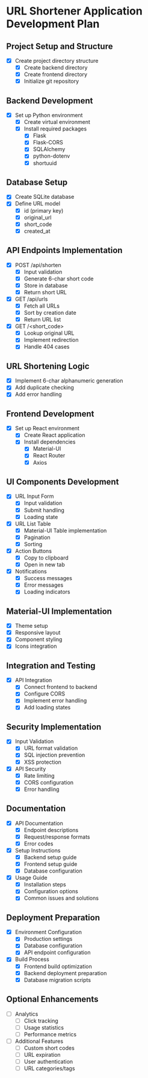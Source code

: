 # URL Shortener Application Development Plan

## Project Setup and Structure
- [x] Create project directory structure
  - [x] Create backend directory
  - [x] Create frontend directory
  - [x] Initialize git repository

## Backend Development
- [x] Set up Python environment
  - [x] Create virtual environment
  - [x] Install required packages
    - [x] Flask
    - [x] Flask-CORS
    - [x] SQLAlchemy
    - [x] python-dotenv
    - [x] shortuuid

## Database Setup
- [x] Create SQLite database
- [x] Define URL model
  - [x] id (primary key)
  - [x] original_url
  - [x] short_code
  - [x] created_at

## API Endpoints Implementation
- [x] POST /api/shorten
  - [x] Input validation
  - [x] Generate 6-char short code
  - [x] Store in database
  - [x] Return short URL
- [x] GET /api/urls
  - [x] Fetch all URLs
  - [x] Sort by creation date
  - [x] Return URL list
- [x] GET /<short_code>
  - [x] Lookup original URL
  - [x] Implement redirection
  - [x] Handle 404 cases

## URL Shortening Logic
- [x] Implement 6-char alphanumeric generation
- [x] Add duplicate checking
- [x] Add error handling

## Frontend Development
- [x] Set up React environment
  - [x] Create React application
  - [x] Install dependencies
    - [x] Material-UI
    - [x] React Router
    - [x] Axios

## UI Components Development
- [x] URL Input Form
  - [x] Input validation
  - [x] Submit handling
  - [x] Loading state
- [x] URL List Table
  - [x] Material-UI Table implementation
  - [x] Pagination
  - [x] Sorting
- [x] Action Buttons
  - [x] Copy to clipboard
  - [x] Open in new tab
- [x] Notifications
  - [x] Success messages
  - [x] Error messages
  - [x] Loading indicators

## Material-UI Implementation
- [x] Theme setup
- [x] Responsive layout
- [x] Component styling
- [x] Icons integration

## Integration and Testing
- [x] API Integration
  - [x] Connect frontend to backend
  - [x] Configure CORS
  - [x] Implement error handling
  - [x] Add loading states

## Security Implementation
- [x] Input Validation
  - [x] URL format validation
  - [x] SQL injection prevention
  - [x] XSS protection

- [x] API Security
  - [x] Rate limiting
  - [x] CORS configuration
  - [x] Error handling

## Documentation
- [x] API Documentation
  - [x] Endpoint descriptions
  - [x] Request/response formats
  - [x] Error codes

- [x] Setup Instructions
  - [x] Backend setup guide
  - [x] Frontend setup guide
  - [x] Database configuration

- [x] Usage Guide
  - [x] Installation steps
  - [x] Configuration options
  - [x] Common issues and solutions

## Deployment Preparation
- [x] Environment Configuration
  - [x] Production settings
  - [x] Database configuration
  - [x] API endpoint configuration

- [x] Build Process
  - [x] Frontend build optimization
  - [x] Backend deployment preparation
  - [x] Database migration scripts

## Optional Enhancements
- [ ] Analytics
  - [ ] Click tracking
  - [ ] Usage statistics
  - [ ] Performance metrics

- [ ] Additional Features
  - [ ] Custom short codes
  - [ ] URL expiration
  - [ ] User authentication
  - [ ] URL categories/tags 